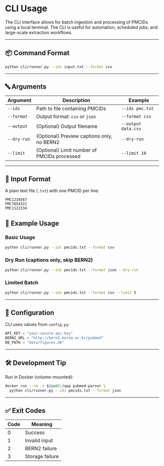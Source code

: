 
# CLI Usage

The CLI interface allows for batch ingestion and processing of PMCIDs using a local terminal. The CLI is useful for automation, scheduled jobs, and large-scale extraction workflows.

---

## 📦 Command Format

```bash
python cli/runner.py --ids input.txt --format csv
````

---

## 🔤 Arguments

| Argument    | Description                                 | Example             |
| ----------- | ------------------------------------------- | ------------------- |
| `--ids`     | Path to file containing PMCIDs              | `--ids pmc.txt`     |
| `--format`  | Output format: `csv` or `json`              | `--format csv`      |
| `--output`  | (Optional) Output filename                  | `--output data.csv` |
| `--dry-run` | (Optional) Preview captions only, no BERN2  | `--dry-run`         |
| `--limit`   | (Optional) Limit number of PMCIDs processed | `--limit 10`        |

---

## 📁 Input Format

A plain text file (`.txt`) with one PMCID per line:

```
PMC1234567
PMC7654321
PMC1122334
```


## 🧪 Example Usage

### Basic Usage

```bash
python cli/runner.py --ids pmcids.txt --format csv
```

### Dry Run (captions only, skip BERN2)

```bash
python cli/runner.py --ids pmcids.txt --format json --dry-run
```

### Limited Batch

```bash
python cli/runner.py --ids pmcids.txt --format csv --limit 5
```

---

## 🔧 Configuration

CLI uses values from `config.py`:

```python
API_KEY = "your-secure-api-key"
BERN2_URL = "http://bern2.korea.ac.kr/pubmed"
DB_PATH = "data/figures.db"
```

---

## 🛠️ Development Tip

Run in Docker (volume-mounted):

```bash
docker run --rm -v $(pwd):/app pubmed-parser \
  python cli/runner.py --ids pmcids.txt --format json
```

---

## ✅ Exit Codes

| Code | Meaning         |
| ---- | --------------- |
| 0    | Success         |
| 1    | Invalid input   |
| 2    | BERN2 failure   |
| 3    | Storage failure |

